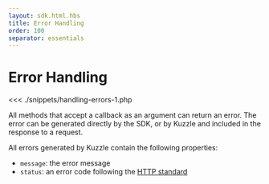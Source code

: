 ```yaml
---
layout: sdk.html.hbs
title: Error Handling
order: 100
separator: essentials
---
```


# Error Handling

<<< ./snippets/handling-errors-1.php

All methods that accept a callback as an argument can return an error. The error can be generated directly by the SDK, or by Kuzzle and included in the response to a request.

All errors generated by Kuzzle contain the following properties:

- `message`: the error message
- `status`: an error code following the [HTTP standard](https://en.wikipedia.org/wiki/List_of_HTTP_status_codes)
